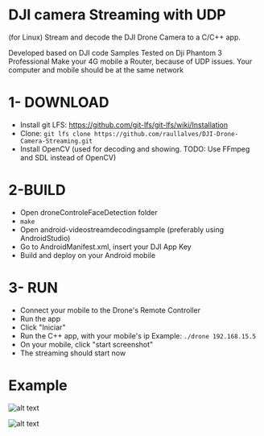 # DJI camera Streaming with UDP
(for Linux)
Stream and decode the DJI Drone Camera to a C/C++ app.

Developed based on DJI code Samples 
Tested on Dji Phantom 3 Professional
Make your 4G mobile a Router, because of UDP issues. Your computer and mobile should be at the same network

# 1- DOWNLOAD
  * Install git LFS: https://github.com/git-lfs/git-lfs/wiki/Installation
  * Clone: ``` git lfs clone https://github.com/raullalves/DJI-Drone-Camera-Streaming.git ```
  * Install OpenCV (used for decoding and showing. TODO: Use FFmpeg and SDL instead of OpenCV)

# 2-BUILD
  * Open droneControleFaceDetection folder
  * ``` make ```
  * Open android-videostreamdecodingsample (preferably using AndroidStudio)
  * Go to AndroidManifest.xml, insert your DJI App Key
  * Build and deploy on your Android mobile

# 3- RUN
  * Connect your mobile to the Drone's Remote Controller
  * Run the app
  * Click "Iniciar"
  * Run the C++ app, with your mobile's ip
    Example: ``` ./drone 192.168.15.5 ```
  * On your mobile, click "start screenshot"
  * The streaming should start now

# Example
![alt text](https://github.com/raullalves/DJI-Drone-Camera-Streaming/blob/master/imagens/img1.png)

![alt text](https://github.com/raullalves/DJI-Drone-Camera-Streaming/blob/master/imagens/img2.png)